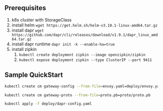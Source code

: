 ## Prerequisites

1. k8s cluster with StorageClass
2. install helm `wget https://get.helm.sh/helm-v3.10.1-linux-amd64.tar.gz`
3. install dapr `wget https://github.com/dapr/cli/releases/download/v1.9.1/dapr_linux_amd64.tar.gz`
4. install dapr runtime `dapr init -k --enable-ha=true`
5. install zipkin 
   1. `kubectl create deployment zipkin --image openzipkin/zipkin`
   2. `kubectl expose deployment zipkin --type ClusterIP --port 9411`


## Sample QuickStart

```bash
kubectl create cm gateway-config --from-file=envoy.yaml=deploy/envoy.yaml

kubectl create cm gateway-proto --from-file=proto.pb=proto/proto.pb

kubectl apply -f deploy/dapr-config.yaml


```